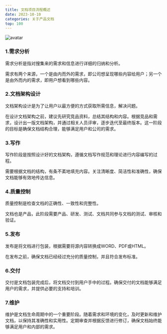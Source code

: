 ```yaml
---
title: 文档项目流程概述
date: 2023-10-10
categories: 关于产品文档
top: 100
---
```


![avatar](/images/workflow.png)

### 1.需求分析

需求分析是指对搜集来的需求和信息进行详细的归纳和分析。

需求有两个来源，一个是由内而外的需求，即公司想呈现哪些内容给用户；另一个是由外而内的需求，即用户想看到哪些内容。

### 2.文档架构设计

文档架构设计是为了让用户以最方便的方式获取所需信息，解决问题。

在设计文档架构之前，建议先研究竞品资料，总结其结构和内容。根据竞品和需求，设计出一版文档架构，并通过相关人员评审，逐步迭代至最终版本。这一阶段的目标是确保文档结构合理，能够满足用户和公司的需求。

### 3.写作

写作阶段是按照设计好的文档架构，遵循文档写作规范和理论进行内容编写的过程。

需要根据文档的结构，有条不紊地填充内容。关注清晰度、简洁性和准确性，确保文档能够有效地传达信息。

### 4.质量控制

质量控制是检查文档的正确性、一致性和完整性。

文档也是产品，此阶段需要产品、研发、测试、文档共同参与文档的测试、审核和验证。

### 5.发布

发布是将文档进行包装，根据需要将源内容转换成WORD、PDF或HTML。

在发布之前，确保文档已经经过充分的质量控制，并且符合发布标准。

### 6.交付

交付是文档包装完成后，将文档交付到用户手中的过程。确保交付的文档能够满足用户的需求，并提供必要的支持和培训。


### 7.维护

维护是文档生命周期中的一个重要阶段。随着需求和环境的变化，及时更新和维护文档，以保持其准确性和实用性。定期审查并根据反馈进行修订，确保文档始终能够满足用户和内部的需求。
